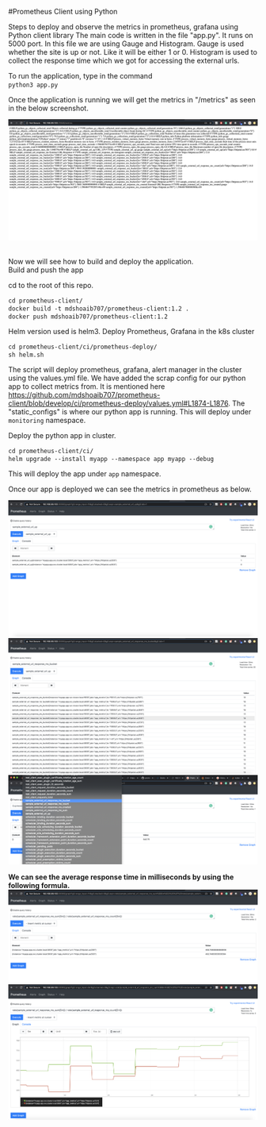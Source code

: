 #Prometheus Client using Python

Steps to deploy and observe the metrics in prometheus, grafana using Python client library
The main code is written in the file "app.py". It runs on 5000 port. In this file we are using Gauge and Histogram. Gauge is used whether the site is up or not. Like it will be either 1 or 0. Histogram is used to collect the response time which we got for accessing the external urls.

To run the application, type in the command <br />
`python3 app.py`

Once the application is running we will get the metrics in "/metrics" as seen in the below screenshot. <br />

![header image](https://github.com/mdshoaib707/prometheus-client/blob/develop/screenshots/app-metrics.png)

<br />
Now we will see how to build and deploy the application.

<br />
Build and push the app <br />

cd to the root of this repo. <br />

```
cd prometheus-client/
docker build -t mdshoaib707/prometheus-client:1.2 .
docker push mdshoaib707/prometheus-client:1.2
```

Helm version used is helm3.
Deploy Prometheus, Grafana in the k8s cluster
```
cd prometheus-client/ci/prometheus-deploy/
sh helm.sh
```
The script will deploy prometheus, grafana, alert manager in the cluster using the values.yml file. We have added the scrap config for our python app to collect metrics from. It is mentioned here https://github.com/mdshoaib707/prometheus-client/blob/develop/ci/prometheus-deploy/values.yml#L1874-L1876. The "static_configs" is where our python app is running. This will deploy under `monitoring` namespace. <br />

Deploy the python app in cluster.
```
cd prometheus-client/ci/
helm upgrade --install myapp --namespace app myapp --debug
```
This will deploy the app under `app` namespace. <br />

Once our app is deployed we can see the metrics in prometheus as below. <br />

![header image](https://github.com/mdshoaib707/prometheus-client/blob/develop/screenshots/sample-url-up-prometheus.png)
![header image](https://github.com/mdshoaib707/prometheus-client/blob/develop/screenshots/prometheus-metrics.png)
![header image](https://github.com/mdshoaib707/prometheus-client/blob/develop/screenshots/prometheus-all-metrics.png)


<b>We can see the average response time in milliseconds by using the following formula.</b>
![header image](https://github.com/mdshoaib707/prometheus-client/blob/develop/screenshots/average-response-duration.png)
![header image](https://github.com/mdshoaib707/prometheus-client/blob/develop/screenshots/average-response-5m-msec.png)
